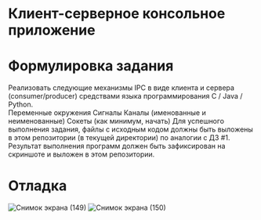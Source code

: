 # Клиент-серверное консольное приложение

# Формулировка задания
Реализовать следующие механизмы IPC в виде клиента и сервера (consumer/producer) средствами языка программирования C / Java / Python. </br>
Переменные окружения Сигналы Каналы (именованные и неименованные) Сокеты (как минимум, начать) Для успешного выполнения задания, файлы с исходным кодом должны быть выложены в этом репозитории (в текущей директории) по аналогии с ДЗ #1. Результат выполнения программ должен быть зафиксирован на скриншоте и выложен в этом репозитории.

# Отладка
![Снимок экрана (149)](https://user-images.githubusercontent.com/104818494/169562247-371b1839-3717-4b6d-b425-49430513d19d.png)
![Снимок экрана (150)](https://user-images.githubusercontent.com/104818494/169562261-4dedecf9-c220-47ef-ad4d-23281157b13a.png)
